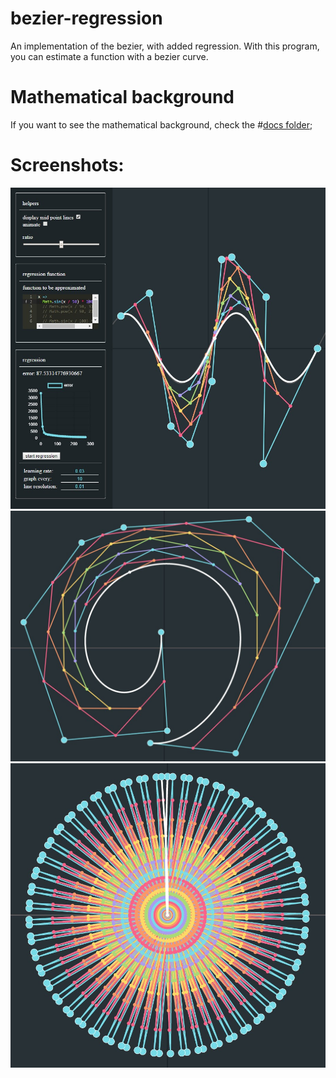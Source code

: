 # bezier-regression
An implementation of the bezier, with added regression. With this program, you can estimate a function with a bezier curve.  

# Mathematical background
If you want to see the mathematical background, check the #[docs folder](docs/math.pdf);

# Screenshots:  
![regression](screenshots/regression.jpg)  
![bezier](screenshots/bezier.jpg)
![interesting_bezier](screenshots/interesting_bezier.jpg)
